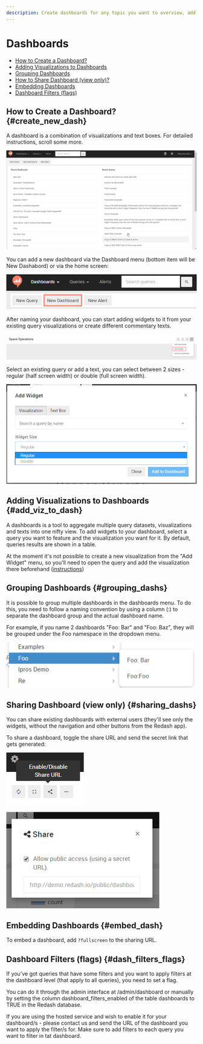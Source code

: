 ```yaml
---
description: Create dashboards for any topic you want to overview, add text and visualizations that update automatically according to your live data.
---
```



# Dashboards

* [How to Create a Dashboard?](#create_new_dash)
* [Adding Visualizations to Dashboards](#add_viz_to_dash)
* [Grouping Dashboards](#grouping_dashs)
* [How to Share Dashboard (view only)?](#sharing_dashs)
* [Embedding Dashboards](#embed_dash)
* [Dashboard Filters (flags)](#dash_filters_flags)

## How to Create a Dashboard? {#create_new_dash}

A dashboard is a combination of visualizations and text boxes.
For detailed instructions, scroll some more.

![](../assets/gifs/dashboards/Dashboards.gif)


You can add a new dashboard via the Dashboard menu (bottom item will be New Dashabord) or via the home screen:

![](../assets/add_new_dash.png)

After naming your dashboard, you can start adding widgets to it from your existing query visualizations or create different commentary texts.

![](../assets/add_widget.png)

Select an existing query or add a text, you can select between 2 sizes - regular (half screen width) or double (full screen width).

![](../assets/select_widget_size.png)

## Adding Visualizations to Dashboards {#add_viz_to_dash}

A dashboards is a tool to aggregate multiple query datasets, visualizations and texts into one nifty view. To add widgets to your dashboard, select a query you want to feature and the visualization you want for it. By default, queries results are shown in a table.

At the moment it's not possible to create a new visualization from the "Add Widget" menu, so you'll need to open the query and add the visualization there beforehand ([instructions](../visualization/visualization.md#create_new_viz))

## Grouping Dashboards {#grouping_dashs}

It is possible to group multiple dashboards in the dashboards menu. To do this, you need to follow a naming convention by using a column (:) to separate the dashboard group and the actual dashboard name.

For example, if you name 2 dashboards "Foo: Bar" and "Foo: Baz", they will be grouped under the Foo namespace in the dropdown menu.

![](../assets/group_dashboards.png)

## Sharing Dashboard (view only) {#sharing_dashs}

You can share existing dashboards with external users (they'll see only the widgets, without the navigation and other buttons from the Redash app).

To share a dashboard, toggle the share URL and send the secret link that gets generated:

![](../assets/disabled_share_url.png)

![](../assets/share_dash_link.png)

## Embedding Dashboards {#embed_dash}
To embed a dashboard, add `?fullscreen` to the sharing URL.

## Dashboard Filters (flags) {#dash_filters_flags}

If you’ve got queries that have some filters and you want to apply filters at the dashboard level (that apply to all queries), you need to set a flag.

You can do it through the admin interface at /admin/dashboard or manually by setting the column dashboard_filters_enabled of the table dashboards to TRUE in the Redash database.

If you are using the hosted service and wish to enable it for your dashboard/s - please contact us and send the URL of the dashboard you want to apply the filter/s for. Make sure to add filters to each query you want to filter in tat dashboard.
